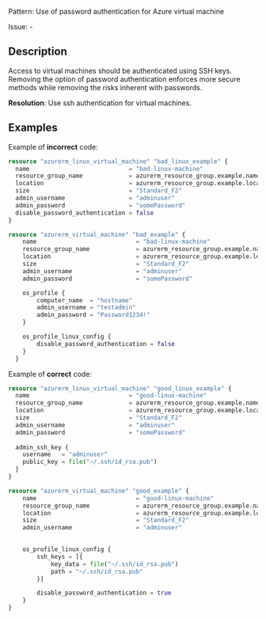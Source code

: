 Pattern: Use of password authentication for Azure virtual machine

Issue: -

## Description

Access to virtual machines should be authenticated using SSH keys. Removing the option of password authentication enforces more secure methods while removing the risks inherent with passwords.

**Resolution**: Use ssh authentication for virtual machines.

## Examples

Example of **incorrect** code:

```terraform
resource "azurerm_linux_virtual_machine" "bad_linux_example" {
  name                            = "bad-linux-machine"
  resource_group_name             = azurerm_resource_group.example.name
  location                        = azurerm_resource_group.example.location
  size                            = "Standard_F2"
  admin_username                  = "adminuser"
  admin_password                  = "somePassword"
  disable_password_authentication = false
}

resource "azurerm_virtual_machine" "bad_example" {
	name                            = "bad-linux-machine"
	resource_group_name             = azurerm_resource_group.example.name
	location                        = azurerm_resource_group.example.location
	size                            = "Standard_F2"
	admin_username                  = "adminuser"
	admin_password                  = "somePassword"

	os_profile {
		computer_name  = "hostname"
		admin_username = "testadmin"
		admin_password = "Password1234!"
	}

	os_profile_linux_config {
		disable_password_authentication = false
	}
  }
```

Example of **correct** code:

```terraform
resource "azurerm_linux_virtual_machine" "good_linux_example" {
  name                            = "good-linux-machine"
  resource_group_name             = azurerm_resource_group.example.name
  location                        = azurerm_resource_group.example.location
  size                            = "Standard_F2"
  admin_username                  = "adminuser"
  admin_password                  = "somePassword"
  
  admin_ssh_key {
    username   = "adminuser"
    public_key = file("~/.ssh/id_rsa.pub")
  }
}

resource "azurerm_virtual_machine" "good_example" {
	name                            = "good-linux-machine"
	resource_group_name             = azurerm_resource_group.example.name
	location                        = azurerm_resource_group.example.location
	size                            = "Standard_F2"
	admin_username                  = "adminuser"

	
	os_profile_linux_config {
		ssh_keys = [{
			key_data = file("~/.ssh/id_rsa.pub")
			path = "~/.ssh/id_rsa.pub"
		}]

		disable_password_authentication = true
	}
}
```